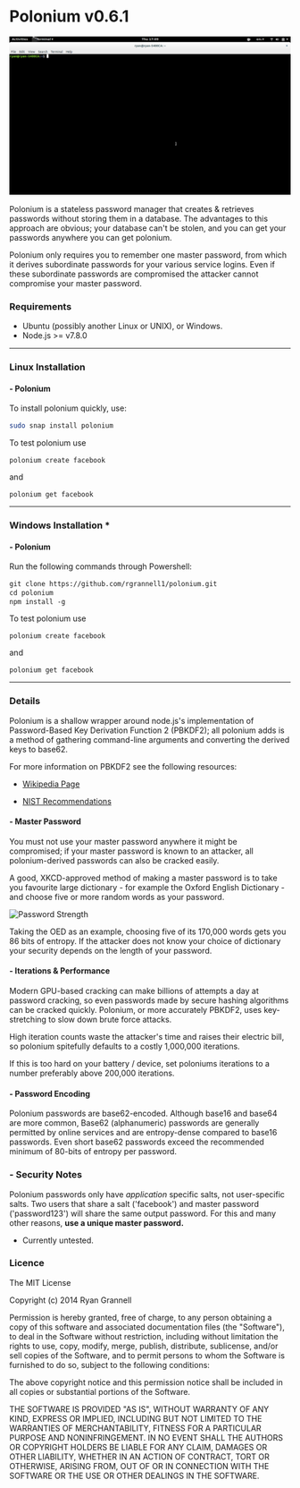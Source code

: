 Polonium v0.6.1
========

<img src="polonium.gif"> </img>

Polonium is a stateless password manager that creates
& retrieves passwords without storing them in a database.
The advantages to this approach are obvious; your database can't be
stolen, and you can get your passwords anywhere you can get polonium.

Polonium only requires you to remember one master password, from which it
derives subordinate passwords for your various service logins. Even if these
subordinate passwords are compromised the attacker cannot compromise your
master password.

### Requirements

* Ubuntu (possibly another Linux or UNIX), or Windows.
* Node.js >= v7.8.0

--------------------------------

### Linux Installation

#### - Polonium

To install polonium quickly, use:

```bash
sudo snap install polonium
```

To test polonium use

```
polonium create facebook
```

and

```
polonium get facebook
```

--------------------------------

### Windows Installation *

#### - Polonium

Run the following commands through Powershell:

```
git clone https://github.com/rgrannell1/polonium.git
cd polonium
npm install -g
```

To test polonium use

```
polonium create facebook
```

and

```
polonium get facebook
```

--------------------------------

### Details

Polonium is a shallow wrapper around node.js's implementation of
Password-Based Key Derivation Function 2 (PBKDF2); all polonium adds is
a method of gathering command-line arguments and converting the derived
keys to base62.

For more information on PBKDF2 see the following resources:

* [Wikipedia Page](https://en.wikipedia.org/wiki/PBKDF2)

* [NIST Recommendations](http://csrc.nist.gov/publications/nistpubs/800-132/nist-sp800-132.pdf)

#### - Master Password

You must not use your master password anywhere it might be compromised; if your
master password is known to an attacker, all polonium-derived passwords can also be
cracked easily.

A good, XKCD-approved method of making a master password is to take you favourite large
dictionary - for example the Oxford English Dictionary - and choose five
or more random words as your password.

<img src="http://imgs.xkcd.com/comics/password_strength.png" title="To anyone who understands information theory and security and is in an infuriating argument with someone who does not (possibly involving mixed case), I sincerely apologize." alt="Password Strength" width="500" />

Taking the OED as an example, choosing five of its 170,000 words gets you 86 bits of entropy. If the
attacker does not know your choice of dictionary your security depends on the length of your
password.

#### - Iterations & Performance

Modern GPU-based cracking can make billions of attempts a day at password cracking, so even
passwords made by secure hashing algorithms can be cracked quickly. Polonium, or more accurately PBKDF2,
uses key-stretching to slow down brute force attacks.

High iteration counts waste the attacker's time and raises their electric bill, so polonium
spitefully defaults to a costly 1,000,000 iterations.

If this is too hard on your battery / device, set poloniums iterations to a number
preferably above 200,000 iterations.

#### - Password Encoding

Polonium passwords are base62-encoded. Although base16 and base64 are more common,
Base62 (alphanumeric) passwords are generally permitted by online services
and are entropy-dense compared to base16 passwords. Even short base62 passwords
exceed the recommended minimum of 80-bits of entropy per password.

### - Security Notes

Polonium passwords only have *application* specific salts, not user-specific salts.
Two users that share a salt ('facebook') and master password ('password123') will share
the same output password. For this and many other reasons, **use a unique master password.**

* Currently untested.


### Licence

The MIT License

Copyright (c) 2014 Ryan Grannell

Permission is hereby granted, free of charge, to any person obtaining a copy of this software and associated documentation files (the "Software"), to deal in the Software without restriction, including without limitation the rights to use, copy, modify, merge, publish, distribute, sublicense, and/or sell copies of the Software, and to permit persons to whom the Software is furnished to do so, subject to the following conditions:

The above copyright notice and this permission notice shall be included in all copies or substantial portions of the Software.

THE SOFTWARE IS PROVIDED "AS IS", WITHOUT WARRANTY OF ANY KIND, EXPRESS OR IMPLIED, INCLUDING BUT NOT LIMITED TO THE WARRANTIES OF MERCHANTABILITY, FITNESS FOR A PARTICULAR PURPOSE AND NONINFRINGEMENT. IN NO EVENT SHALL THE AUTHORS OR COPYRIGHT HOLDERS BE LIABLE FOR ANY CLAIM, DAMAGES OR OTHER LIABILITY, WHETHER IN AN ACTION OF CONTRACT, TORT OR OTHERWISE, ARISING FROM, OUT OF OR IN CONNECTION WITH THE SOFTWARE OR THE USE OR OTHER DEALINGS IN THE SOFTWARE.
